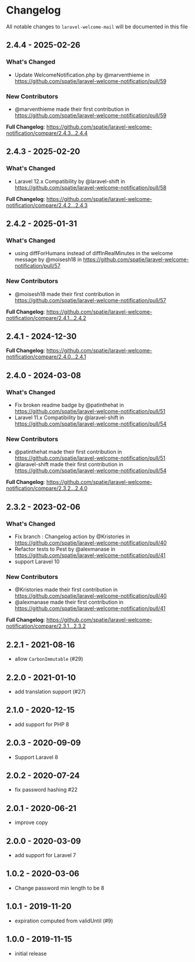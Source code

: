 # Changelog

All notable changes to `laravel-welcome-mail` will be documented in this file

## 2.4.4 - 2025-02-26

### What's Changed

* Update WelcomeNotification.php by @marventhieme in https://github.com/spatie/laravel-welcome-notification/pull/59

### New Contributors

* @marventhieme made their first contribution in https://github.com/spatie/laravel-welcome-notification/pull/59

**Full Changelog**: https://github.com/spatie/laravel-welcome-notification/compare/2.4.3...2.4.4

## 2.4.3 - 2025-02-20

### What's Changed

* Laravel 12.x Compatibility by @laravel-shift in https://github.com/spatie/laravel-welcome-notification/pull/58

**Full Changelog**: https://github.com/spatie/laravel-welcome-notification/compare/2.4.2...2.4.3

## 2.4.2 - 2025-01-31

### What's Changed

* using diffForHumans instead of diffInRealMinutes in the welcome message by @moisesh18 in https://github.com/spatie/laravel-welcome-notification/pull/57

### New Contributors

* @moisesh18 made their first contribution in https://github.com/spatie/laravel-welcome-notification/pull/57

**Full Changelog**: https://github.com/spatie/laravel-welcome-notification/compare/2.4.1...2.4.2

## 2.4.1 - 2024-12-30

**Full Changelog**: https://github.com/spatie/laravel-welcome-notification/compare/2.4.0...2.4.1

## 2.4.0 - 2024-03-08

### What's Changed

* Fix broken readme badge by @patinthehat in https://github.com/spatie/laravel-welcome-notification/pull/51
* Laravel 11.x Compatibility by @laravel-shift in https://github.com/spatie/laravel-welcome-notification/pull/54

### New Contributors

* @patinthehat made their first contribution in https://github.com/spatie/laravel-welcome-notification/pull/51
* @laravel-shift made their first contribution in https://github.com/spatie/laravel-welcome-notification/pull/54

**Full Changelog**: https://github.com/spatie/laravel-welcome-notification/compare/2.3.2...2.4.0

## 2.3.2 - 2023-02-06

### What's Changed

- Fix branch :  Changelog action by @Kristories in https://github.com/spatie/laravel-welcome-notification/pull/40
- Refactor tests to Pest by @alexmanase in https://github.com/spatie/laravel-welcome-notification/pull/41
- support Laravel 10

### New Contributors

- @Kristories made their first contribution in https://github.com/spatie/laravel-welcome-notification/pull/40
- @alexmanase made their first contribution in https://github.com/spatie/laravel-welcome-notification/pull/41

**Full Changelog**: https://github.com/spatie/laravel-welcome-notification/compare/2.3.1...2.3.2

## 2.2.1 - 2021-08-16

- allow `CarbonImmutable` (#29)

## 2.2.0 - 2021-01-10

- add translation support (#27)

## 2.1.0 - 2020-12-15

- add support for PHP 8

## 2.0.3 - 2020-09-09

- Support Laravel 8

## 2.0.2 - 2020-07-24

- fix password hashing #22

## 2.0.1 - 2020-06-21

- improve copy

## 2.0.0 - 2020-03-09

- add support for Laravel 7

## 1.0.2 - 2020-03-06

- Change password min length to be 8

## 1.0.1 - 2019-11-20

- expiration computed from validUntil (#9)

## 1.0.0 - 2019-11-15

- initial release
